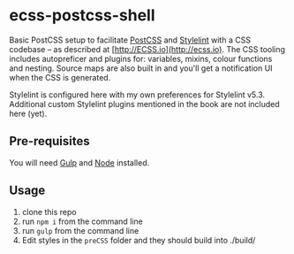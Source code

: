 # ecss-postcss-shell
Basic PostCSS setup to facilitate [PostCSS](http://postcss.org) and [Stylelint](http://stylelint.io) with a CSS codebase – as described at [http://ECSS.io](http://ecss.io). The CSS tooling includes autopreficer and plugins for: variables, mixins, colour functions and nesting. Source maps are also built in and you'll get a notification UI when the CSS is generated.

Stylelint is configured here with my own preferences for Stylelint v5.3. Additional custom Stylelint plugins mentioned in the book are not included here (yet).

## Pre-requisites
You will need [Gulp](http://gulpjs.com) and [Node](http://nodejs.org) installed.

## Usage
1. clone this repo
2. run `npm i` from the command line
3. run `gulp` from the command line
4. Edit styles in the `preCSS` folder and they should build into ./build/
